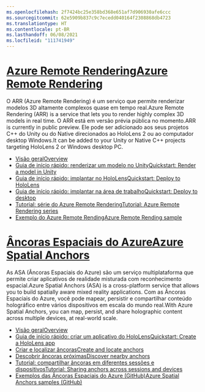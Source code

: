 ```yaml
---
ms.openlocfilehash: 2f7424bc25e358bd368e651af7d906930afe6ccc
ms.sourcegitcommit: 62e5909b837c9c7ecedd040164f2308868db4723
ms.translationtype: HT
ms.contentlocale: pt-BR
ms.lasthandoff: 06/08/2021
ms.locfileid: "111741949"
---
```

# <a name="azure-remote-rendering"></a>[<span data-ttu-id="69ab7-101">Azure Remote Rendering</span><span class="sxs-lookup"><span data-stu-id="69ab7-101">Azure Remote Rendering</span></span>](#tab/arr)

<span data-ttu-id="69ab7-102">O ARR (Azure Remote Rendering) é um serviço que permite renderizar modelos 3D altamente complexos quase em tempo real.</span><span class="sxs-lookup"><span data-stu-id="69ab7-102">Azure Remote Rendering (ARR) is a service that lets you to render highly complex 3D models in real time.</span></span> <span data-ttu-id="69ab7-103">O ARR está em versão prévia pública no momento.</span><span class="sxs-lookup"><span data-stu-id="69ab7-103">ARR is currently in public preview.</span></span> <span data-ttu-id="69ab7-104">Ele pode ser adicionado aos seus projetos C++ do Unity ou do Native direcionados ao HoloLens 2 ou ao computador desktop Windows.</span><span class="sxs-lookup"><span data-stu-id="69ab7-104">It can be added to your Unity or Native C++ projects targeting HoloLens 2 or Windows desktop PC.</span></span>

* [<span data-ttu-id="69ab7-105">Visão geral</span><span class="sxs-lookup"><span data-stu-id="69ab7-105">Overview</span></span>](/azure/remote-rendering/overview/about) 
* [<span data-ttu-id="69ab7-106">Guia de início rápido: renderizar um modelo no Unity</span><span class="sxs-lookup"><span data-stu-id="69ab7-106">Quickstart: Render a model in Unity</span></span>](/azure/remote-rendering/quickstarts/render-model) 
* [<span data-ttu-id="69ab7-107">Guia de início rápido: implantar no HoloLens</span><span class="sxs-lookup"><span data-stu-id="69ab7-107">Quickstart: Deploy to HoloLens</span></span>](/azure/remote-rendering/quickstarts/deploy-to-hololens) 
* [<span data-ttu-id="69ab7-108">Guia de início rápido: implantar na área de trabalho</span><span class="sxs-lookup"><span data-stu-id="69ab7-108">Quickstart: Deploy to desktop</span></span>](/azure/remote-rendering/quickstarts/deploy-to-desktop) 
* [<span data-ttu-id="69ab7-109">Tutorial: série do Azure Remote Rendering</span><span class="sxs-lookup"><span data-stu-id="69ab7-109">Tutorial: Azure Remote Rendering series</span></span>](/azure/remote-rendering/tutorials/unity/tutorial-landing) 
* [<span data-ttu-id="69ab7-110">Exemplo do Azure Remote Rending</span><span class="sxs-lookup"><span data-stu-id="69ab7-110">Azure Remote Rending sample</span></span>](/azure/remote-rendering/samples/showcase-app)

# <a name="azure-spatial-anchors"></a>[<span data-ttu-id="69ab7-111">Âncoras Espaciais do Azure</span><span class="sxs-lookup"><span data-stu-id="69ab7-111">Azure Spatial Anchors</span></span>](#tab/asa)

<span data-ttu-id="69ab7-112">As ASA (Âncoras Espaciais do Azure) são um serviço multiplataforma que permite criar aplicativos de realidade misturada com reconhecimento espacial.</span><span class="sxs-lookup"><span data-stu-id="69ab7-112">Azure Spatial Anchors (ASA) is a cross-platform service that allows you to build spatially aware mixed reality applications.</span></span> <span data-ttu-id="69ab7-113">Com as Âncoras Espaciais do Azure, você pode mapear, persistir e compartilhar conteúdo holográfico entre vários dispositivos em escala do mundo real.</span><span class="sxs-lookup"><span data-stu-id="69ab7-113">With Azure Spatial Anchors, you can map, persist, and share holographic content across multiple devices, at real-world scale.</span></span>

* [<span data-ttu-id="69ab7-114">Visão geral</span><span class="sxs-lookup"><span data-stu-id="69ab7-114">Overview</span></span>](/azure/spatial-anchors/overview) 
* [<span data-ttu-id="69ab7-115">Guia de início rápido: criar um aplicativo do HoloLens</span><span class="sxs-lookup"><span data-stu-id="69ab7-115">Quickstart: Create a HoloLens app</span></span>](/azure/spatial-anchors/quickstarts/get-started-unity-hololens) 
* [<span data-ttu-id="69ab7-116">Criar e localizar âncoras</span><span class="sxs-lookup"><span data-stu-id="69ab7-116">Create and locate anchors</span></span>](/azure/spatial-anchors/how-tos/create-locate-anchors-unity) 
* [<span data-ttu-id="69ab7-117">Descobrir âncoras próximas</span><span class="sxs-lookup"><span data-stu-id="69ab7-117">Discover nearby anchors</span></span>](/azure/spatial-anchors/how-tos/set-up-coarse-reloc-unity)
* [<span data-ttu-id="69ab7-118">Tutorial: compartilhar âncoras em diferentes sessões e dispositivos</span><span class="sxs-lookup"><span data-stu-id="69ab7-118">Tutorial: Sharing anchors across sessions and devices</span></span>](/azure/spatial-anchors/tutorials/tutorial-share-anchors-across-devices?tabs=VS%2cAndroid)  
* [<span data-ttu-id="69ab7-119">Exemplos das Âncoras Espaciais do Azure (GitHub)</span><span class="sxs-lookup"><span data-stu-id="69ab7-119">Azure Spatial Anchors samples (GitHub)</span></span>](https://github.com/Azure/azure-spatial-anchors-samples) 
